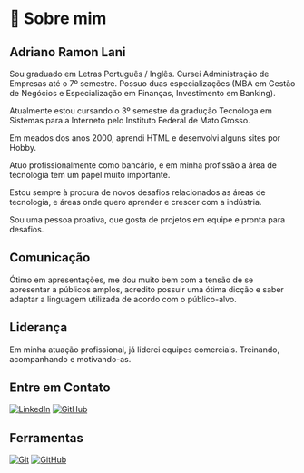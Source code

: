 # 🚀 Sobre mim

## Adriano Ramon Lani

Sou graduado em Letras Português / Inglês. Cursei Administração de Empresas até o 7º semestre. Possuo duas especializações (MBA em Gestão de Negócios e Especialização em Finanças, Investimento em Banking). 

Atualmente estou cursando o 3º semestre da gradução Tecnóloga em Sistemas para a Interneto pelo Instituto Federal de Mato Grosso.

Em meados dos anos 2000, aprendi HTML e desenvolvi alguns sites por Hobby.

Atuo profissionalmente como bancário, e em minha profissão a área de tecnologia tem um papel muito importante. 

Estou sempre à procura de novos desafios relacionados as áreas de tecnologia, e áreas onde quero aprender e crescer com a indústria. 

Sou uma pessoa proativa, que gosta de projetos em equipe e pronta para desafios.

## Comunicação

Ótimo em apresentações, me dou muito bem com a tensão de se apresentar a públicos amplos, acredito possuir uma ótima dicção e saber adaptar a linguagem utilizada de acordo com o público-alvo.

## Liderança

Em minha atuação profissional, já liderei equipes comerciais. Treinando, acompanhando e motivando-as.

## Entre em Contato

[![LinkedIn](https://img.shields.io/badge/LinkedIn-0077B5?style=for-the-badge&logo=linkedin&logoColor=white)](https://www.linkedin.com/in/adriano-ramon-lani-8b15a625)
[![GitHub](https://img.shields.io/badge/GitHub-100000?style=for-the-badge&logo=github&logoColor=white)](https://github.com/adrianolani)

## Ferramentas


[![Git](https://img.shields.io/badge/Git-000?style=for-the-badge&logo=git&logoColor=E94D5F)](https://git-scm.com/doc)
[![GitHub](https://img.shields.io/badge/GitHub-100000?style=for-the-badge&logo=github&logoColor=white)](https://github.com/adrianolani)
	